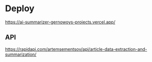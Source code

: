 # Deploy

https://ai-summarizer-gernowoys-projects.vercel.app/

## API

https://rapidapi.com/artemsementsov/api/article-data-extraction-and-summarization/
